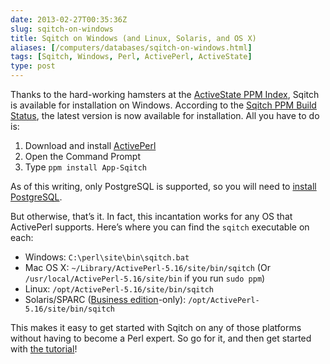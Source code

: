 ```yaml
--- 
date: 2013-02-27T00:35:36Z
slug: sqitch-on-windows
title: Sqitch on Windows (and Linux, Solaris, and OS X)
aliases: [/computers/databases/sqitch-on-windows.html]
tags: [Sqitch, Windows, Perl, ActivePerl, ActiveState]
type: post
---
```


<p>Thanks to the hard-working hamsters at the <a href="http://code.activestate.com/ppm/">ActiveState PPM Index</a>, Sqitch is available for installation on Windows. According to the <a href="http://code.activestate.com/ppm/App-Sqitch/">Sqitch PPM Build Status</a>, the latest version is now available for installation. All you have to do is:</p>

<ol>
<li>Download and install <a href="http://www.activestate.com/activeperl/downloads#">ActivePerl</a></li>
<li>Open the Command Prompt</li>
<li>Type <code>ppm install App-Sqitch</code></li>
</ol>


<p>As of this writing, only PostgreSQL is supported, so you will need to <a href="http://www.postgresql.org/download/windows/">install PostgreSQL</a>.</p>

<p>But otherwise, that’s it. In fact, this incantation works for any OS that ActivePerl supports. Here’s where you can find the <code>sqitch</code> executable on each:</p>

<ul>
<li>Windows: <code>C:\perl\site\bin\sqitch.bat</code></li>
<li>Mac OS X: <code>~/Library/ActivePerl-5.16/site/bin/sqitch</code> (Or <code>/usr/local/ActivePerl-5.16/site/bin</code> if you run <code>sudo ppm</code>)</li>
<li>Linux: <code>/opt/ActivePerl-5.16/site/bin/sqitch</code></li>
<li>Solaris/SPARC (<a href="http://www.activestate.com/compare-editions">Business edition</a>-only): <code>/opt/ActivePerl-5.16/site/bin/sqitch</code></li>
</ul>


<p>This makes it easy to get started with Sqitch on any of those platforms without having to become a Perl expert. So go for it, and then get started with <a href="https://github.com/theory/sqitch/blob/master/lib/sqitchtutorial.pod">the tutorial</a>!</p>

